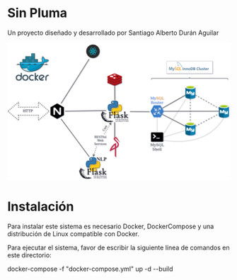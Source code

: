 # Sin Pluma
Un proyecto diseñado y desarrollado por Santiago Alberto Durán Aguilar

![Arquitectura](./arquitectura.png)

# Instalación
Para instalar este sistema es necesario Docker, DockerCompose y una distribución de Linux compatible con Docker.

Para ejecutar el sistema, favor de escribir la siguiente línea de comandos en este directorio:

docker-compose -f "docker-compose.yml" up -d --build

